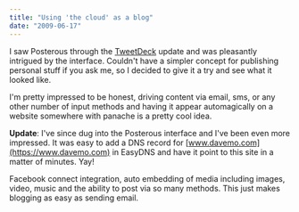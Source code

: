```yaml
---
title: "Using 'the cloud' as a blog"
date: "2009-06-17"
---
```


I saw Posterous through the [TweetDeck](https://www.tweetdeck.com) update and was pleasantly intrigued by the interface. Couldn't have a simpler concept for publishing personal stuff if you ask me, so I decided to give it a try and see what it looked like.

I'm pretty impressed to be honest, driving content via email, sms, or any other number of input methods and having it appear automagically on a website somewhere with panache is a pretty cool idea.

**Update**: I've since dug into the Posterous interface and I've been even more impressed. It was easy to add a DNS record for [www.davemo.com](https://www.davemo.com) in EasyDNS and have it point to this site in a matter of minutes. Yay!

Facebook connect integration, auto embedding of media including images, video, music and the ability to post via so many methods. This just makes blogging as easy as sending email.

